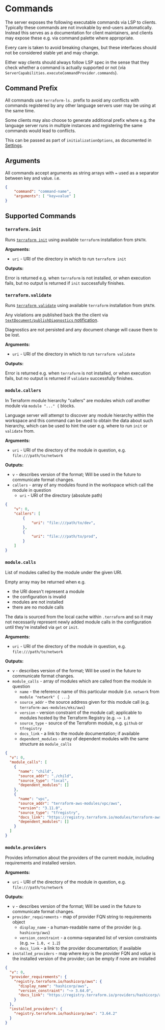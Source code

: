 # Commands

The server exposes the following executable commands via LSP to clients.
Typically these commands are not invokable by end-users automatically.
Instead this serves as a documentation for client maintainers,
and clients may expose these e.g. via command palette where appropriate.

Every care is taken to avoid breaking changes, but these interfaces
should not be considered stable yet and may change.

Either way clients should always follow LSP spec in the sense
that they check whether a command is actually supported or not
(via `ServerCapabilities.executeCommandProvider.commands`).

## Command Prefix

All commands use `terraform-ls.` prefix to avoid any conflicts
with commands registered by any other language servers user
may be using at the same time.

Some clients may also choose to generate additional prefix
where e.g. the language server runs in multiple instances
and registering the same commands would lead to conflicts.

This can be passed as part of `initializationOptions`,
as documented in [Settings](./SETTINGS.md#commandprefix).

## Arguments

All commands accept arguments as string arrays with `=` used
as a separator between key and value. i.e.

```json
{
	"command": "command-name",
	"arguments": [ "key=value" ]
}
```

## Supported Commands

### `terraform.init`

Runs [`terraform init`](https://www.terraform.io/docs/cli/commands/init.html) using available `terraform` installation from `$PATH`.

**Arguments:**

 - `uri` - URI of the directory in which to run `terraform init`

**Outputs:**

Error is returned e.g. when `terraform` is not installed, or when execution fails,
but no output is returned if `init` successfully finishes.

### `terraform.validate`

Runs [`terraform validate`](https://www.terraform.io/docs/cli/commands/validate.html) using available `terraform` installation from `$PATH`.

Any violations are published back the the client via [`textDocument/publishDiagnostics` notification](https://microsoft.github.io/language-server-protocol/specifications/specification-current/#textDocument_publishDiagnostics).

Diagnostics are not persisted and any document change will cause them to be lost.

**Arguments:**

 - `uri` - URI of the directory in which to run `terraform validate`

**Outputs:**

Error is returned e.g. when `terraform` is not installed, or when execution fails,
but no output is returned if `validate` successfully finishes.

### `module.callers`

In Terraform module hierarchy "callers" are modules which _call_ another module
via `module "..." {` blocks.

Language server will attempt to discover any module hierarchy within the workspace
and this command can be used to obtain the data about such hierarchy, which
can be used to hint the user e.g. where to run `init` or `validate` from.

**Arguments:**

 - `uri` - URI of the directory of the module in question, e.g. `file:///path/to/network`

**Outputs:**

 - `v` - describes version of the format; Will be used in the future to communicate format changes.
 - `callers` - array of any modules found in the workspace which call the module in question
   - `uri` - URI of the directory (absolute path)

```json
{
	"v": 0,
	"callers": [
		{
			"uri": "file:///path/to/dev",
		},
		{
			"uri": "file:///path/to/prod",
		}
	]
}
```

### `module.calls`

List of modules called by the module under the given URI.

Empty array may be returned when e.g.
  - the URI doesn't represent a module
  - the configuration is invalid
  - modules are not installed
  - there are no module calls

The data is sourced from the local cache within `.terraform` and so it may not necessarily represent newly added module calls in the configuration until they're installed via `get` or `init`.

**Arguments:**

 - `uri` - URI of the directory of the module in question, e.g. `file:///path/to/network`

**Outputs:**

 - `v` - describes version of the format; Will be used in the future to communicate format changes.
 - `module_calls` - array of modules which are called from the module in question
   - `name` - the reference name of this particular module (i.e. `network` from `module "network" { ...`)
   - `source_addr` - the source address given for this module call (e.g. `terraform-aws-modules/eks/aws`)
   - `version` - version constraint of the module call; applicable to modules hosted by the Terraform Registry (e.g. `~> 1.0`
   - `source_type` - source of the Terraform module, e.g. `github` or `tfregistry`
   - `docs_link` - a link to the module documentation; if available
   - `dependent_modules` - array of dependent modules with the same structure as `module_calls`

```json
{
  "v": 0,
  "module_calls": [
    {
      "name": "child",
      "source_addr": "./child",
      "source_type": "local",
      "dependent_modules": []
    },
    {
      "name": "vpc",
      "source_addr": "terraform-aws-modules/vpc/aws",
      "version": "3.11.0",
      "source_type": "tfregistry",
      "docs_link": "https://registry.terraform.io/modules/terraform-aws-modules/vpc/aws/3.11.0",
      "dependent_modules": []
    }
  ]
}
```

### `module.providers`

Provides information about the providers of the current module, including requirements and
installed version.

**Arguments:**

 - `uri` - URI of the directory of the module in question, e.g. `file:///path/to/network`

**Outputs:**

 - `v` - describes version of the format; Will be used in the future to communicate format changes.
 - `provider_requirements` - map of provider FQN string to requirements object
   - `display_name` - a human-readable name of the provider (e.g. `hashicorp/aws`)
   - `version_constraint` - a comma-separated list of version constraints (e.g. `>= 1.0, < 1.2`)
   - `docs_link` - a link to the provider documentation; if available
 - `installed_providers` - map where _key_ is the provider FQN and _value_ is the installed version of the provider; can be empty if none are installed

```json
{
  "v": 0,
  "provider_requirements": {
    "registry.terraform.io/hashicorp/aws": {
      "display_name": "hashicorp/aws",
      "version_constraint": "~> 3.64.0",
      "docs_link": "https://registry.terraform.io/providers/hashicorp/aws/latest"
    }
  },
  "installed_providers": {
    "registry.terraform.io/hashicorp/aws": "3.64.2"
  }
}
```
